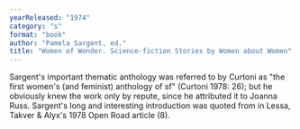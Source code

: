 ```yaml
---
yearReleased: "1974"
category: "s"
format: "book"
author: "Pamela Sargent, ed."
title: "Women of Wonder. Science-fiction Stories by Women about Women"
---
```

 Sargent's important thematic anthology was referred to by Curtoni as "the first  women's (and feminist) anthology of sf" (Curtoni 1978: 26); but he obviously  knew the work only by repute, since he attributed it to Joanna Russ. Sargent's  long and interesting introduction was quoted from in Lessa, Takver & Alyx's 1978 Open Road article (8).